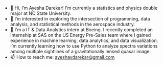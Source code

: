 - 👋 Hi, I’m Ayesha Darekar! I'm currently a statistics and physics double major at NC State University. 
- 👀 I’m interested in exploring the intersection of programming, data analysis, and statistical methods in the aerospace industry. 
- 🌱 I'm a IT & Data Analytics intern at Boeing. I recently completed an internship at SAS on the US Energy Pre-Sales team where I gained experience in machine learning, data analytics, and data visualization. I’m currently learning how to use Python to analyze spectra variations among multiple sightlines of a gravitationally lensed quasar image.
- 📫 How to reach me: ayeshavdarekar@gmail.com

<!---
avdarekar/avdarekar is a ✨ special ✨ repository because its `README.md` (this file) appears on your GitHub profile.
You can click the Preview link to take a look at your changes.
--->
